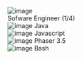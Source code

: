 ![image](https://user-images.githubusercontent.com/69459954/164381654-16b1dbcb-772f-44d4-8ed6-213d5ea5d2ef.png)  
Sofware Engineer (1/4)  
![image](https://user-images.githubusercontent.com/69459954/164382017-d291d03a-96dc-4cff-b82c-3c2c591fb420.png) Java  
![image](https://user-images.githubusercontent.com/69459954/164381940-0eca171b-12a5-4ec2-a9d3-d8be21cf63eb.png) Javascript  
![image](https://user-images.githubusercontent.com/69459954/164381832-dc31c8b3-b390-46f4-ad7f-6f7dd1ca5f3c.png) Phaser 3.5  
![image](https://user-images.githubusercontent.com/69459954/164381972-cbca590f-87a1-4e04-8a67-f8e1054ecb7b.png) Bash  
